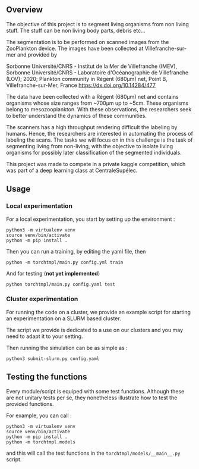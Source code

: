 ## Overview
The objective of this project is to segment living organisms from non living stuff. The stuff can be non living body parts, debris etc...

The segmentation is to be performed on scanned images from the ZooPlankton device. The images have been collected at Villefranche-sur-mer and provided by

Sorbonne Université/CNRS - Institut de la Mer de Villefranche (IMEV), Sorbonne Université/CNRS - Laboratoire d'Océanographie de Villefranche (LOV); 2020; Plankton community in Régent (680µm) net, Point B, Villefranche-sur-Mer, France https://dx.doi.org/10.14284/477

The data have been collected with a Régent (680µm) net and contains organisms whose size ranges from ~700µm up to ~5cm. These organisms belong to mesozooplankton. With these observations, the researchers seek to better understand the dynamics of these communities.

The scanners has a high throughput rendering difficult the labeling by humans. Hence, the researchers are interested in automating the process of labeling the scans. The tasks we will focus on in this challenge is the task of segmenting living from non-living, with the objective to isolate living organisms for possibly later classification of the segmented individuals.

This project was made to compete in a private kaggle competition, which was part of a deep learning class at CentraleSupélec.

## Usage

### Local experimentation

For a local experimentation, you start by setting up the environment :

```
python3 -m virtualenv venv
source venv/bin/activate
python -m pip install .
```

Then you can run a training, by editing the yaml file, then 

```
python -m torchtmpl/main.py config.yml train
```

And for testing (**not yet implemented**)

```
python torchtmpl/main.py config.yaml test
```

### Cluster experimentation

For running the code on a cluster, we provide an example script for starting an experimentation on a SLURM based cluster.

The script we provide is dedicated to a use on our clusters and you may need to adapt it to your setting. 

Then running the simulation can be as simple as :

```
python3 submit-slurm.py config.yaml
```

## Testing the functions

Every module/script is equiped with some test functions. Although these are not unitary tests per se, they nonetheless illustrate how to test the provided functions.

For example, you can call :


```
python3 -m virtualenv venv
source venv/bin/activate
python -m pip install .
python -m torchtmpl.models
```

and this will call the test functions in the `torchtmpl/models/__main__.py` script.

